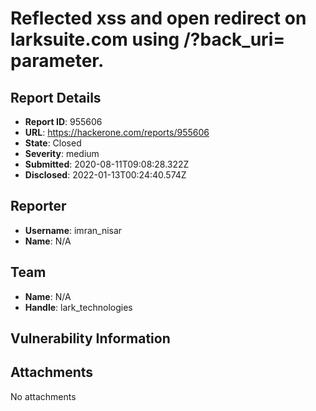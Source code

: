 # Reflected xss and open redirect on larksuite.com using /?back_uri= parameter.

## Report Details
- **Report ID**: 955606
- **URL**: https://hackerone.com/reports/955606
- **State**: Closed
- **Severity**: medium
- **Submitted**: 2020-08-11T09:08:28.322Z
- **Disclosed**: 2022-01-13T00:24:40.574Z

## Reporter
- **Username**: imran_nisar
- **Name**: N/A

## Team
- **Name**: N/A
- **Handle**: lark_technologies

## Vulnerability Information


## Attachments
No attachments
